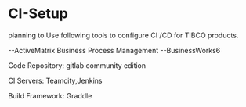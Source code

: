 # CI-Setup

planning to Use following tools to configure CI /CD for TIBCO products.<br>

--ActiveMatrix Business Process Management
--BusinessWorks6

Code Repository:
gitlab community edition

CI Servers:
Teamcity,Jenkins

Build Framework:
Graddle
